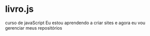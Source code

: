 # livro.js
 curso de javaScript
 Eu estou aprendendo a criar sites e agora eu vou gerenciar meus repositórios

